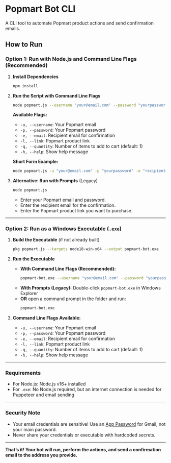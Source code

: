 # Popmart Bot CLI

A CLI tool to automate Popmart product actions and send confirmation emails.

## How to Run

### Option 1: Run with Node.js and Command Line Flags (Recommended)

1. **Install Dependencies**
   ```sh
   npm install
   ```

2. **Run the Script with Command Line Flags**
   ```sh
   node popmart.js --username "your@email.com" --password "yourpassword" --email "recipient@email.com" --link "https://www.popmart.com/us/product/123" --quantity 5
   ```

   **Available Flags:**
   - `-u, --username`: Your Popmart email
   - `-p, --password`: Your Popmart password  
   - `-e, --email`: Recipient email for confirmation
   - `-l, --link`: Popmart product link
   - `-q, --quantity`: Number of items to add to cart (default: 1)
   - `-h, --help`: Show help message

   **Short Form Example:**
   ```sh
   node popmart.js -u "your@email.com" -p "yourpassword" -e "recipient@email.com" -l "https://www.popmart.com/us/product/123" -q 5
   ```

3. **Alternative: Run with Prompts** (Legacy)
   ```sh
   node popmart.js
   ```
   - Enter your Popmart email and password.
   - Enter the recipient email for the confirmation.
   - Enter the Popmart product link you want to purchase.

---

### Option 2: Run as a Windows Executable (`.exe`)

1. **Build the Executable** (if not already built)
   ```sh
   pkg popmart.js --targets node18-win-x64 --output popmart-bot.exe
   ```

2. **Run the Executable**
   - **With Command Line Flags (Recommended):**
     ```sh
     popmart-bot.exe --username "your@email.com" --password "yourpassword" --email "recipient@email.com" --link "https://www.popmart.com/us/product/123" --quantity 5
     ```
   - **With Prompts (Legacy):** Double-click `popmart-bot.exe` in Windows Explorer
   - **OR** open a command prompt in the folder and run:
     ```sh
     popmart-bot.exe
     ```

3. **Command Line Flags Available:**
   - `-u, --username`: Your Popmart email
   - `-p, --password`: Your Popmart password  
   - `-e, --email`: Recipient email for confirmation
   - `-l, --link`: Popmart product link
   - `-q, --quantity`: Number of items to add to cart (default: 1)
   - `-h, --help`: Show help message

---

### Requirements

- For Node.js: Node.js v16+ installed
- For `.exe`: No Node.js required, but an internet connection is needed for Puppeteer and email sending

---

### Security Note

- Your email credentials are sensitive! Use an [App Password](https://support.google.com/accounts/answer/185833?hl=en) for Gmail, not your main password.
- Never share your credentials or executable with hardcoded secrets.

---

**That’s it! Your bot will run, perform the actions, and send a confirmation email to the address you provide.**